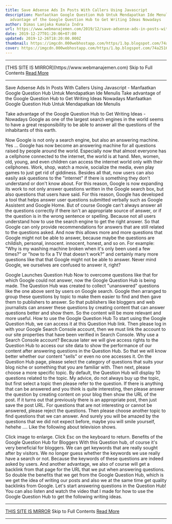 ```yaml
---
title: Save Adsense Ads In Posts With Callers Using Javascript
description: Manfaatkan Google Question Hub Untuk Mendapatkan Ide Menulis Take
  advantage of the Google Question Hub to Get Writing Ideas Nowadays
author: Dimas Lanjaka Kumala Indra
url: https://www.webmanajemen.com/2019/12/save-adsense-ads-in-posts-with-callers.html
date: 2019-12-27T01:20:06+07:00
updated: 2019-12-26T18:20:00.000Z
thumbnail: https://imgcdn.000webhostapp.com/https/1.bp.blogspot.com/74a25169f643208460acbd9f69a39c02.jpeg
cover: https://imgcdn.000webhostapp.com/https/1.bp.blogspot.com/74a25169f643208460acbd9f69a39c02.jpeg
---
```


<hr/> [THIS SITE IS MIRROR](https://www.webmanajemen.com) Skip to Full Contents <a href="https://www.webmanajemen.com/2019/12/save-adsense-ads-in-posts-with-callers.html" rel="follow" class="button" id="read-more">Read More</a> <hr/> Save Adsense Ads In Posts With Callers Using Javascript - Manfaatkan Google Question Hub Untuk Mendapatkan Ide Menulis Take advantage of the Google Question Hub to Get Writing Ideas Nowadays Manfaatkan Google Question Hub Untuk Mendapatkan Ide Menulis



  Take advantage of the Google Question Hub to Get Writing Ideas - Nowadays Google as one of the largest search engines in the world seems to have a great responsibility to be able to answer all the questions of the inhabitants of this earth. 

  Now Google is not only a search engine, but also an answering machine.  Yes ... Google has now become an answering machine for all questions raised by people around the world. 
  Especially now that almost everyone has a cellphone connected to the internet, the world is at hand. 
  Men, women, old, young, and even children can access the internet world only with their cellphones. 
  Work, shop, watch a movie, socialize the media, even play games to just get rid of giddiness. 
  Besides all that, now users can also easily ask questions to the "internet" if there is something they don't understand or don't know about. 
  For this reason, Google is now expanding its work to not only answer questions written in the Google search box, but also questions that users have said. 
  For this reason, Google has developed a tool that helps answer user questions submitted verbally such as Google Assistent and Google Home. 
  But of course Google can't always answer all the questions correctly if there isn't an appropriate source of answer, or if the question is in the wrong sentence or spelling. 
  Because not all users understand how to use the search engine to get the right answer. 
  So that Google can only provide recommendations for answers that are still related to the questions asked. 
  And now this allows more and more questions that Google might not be able to answer, because maybe the questions are childish, personal, innocent.  innocent, honest, and so on. 
  For example: "Why is my washing machine broken when it's only been used a few times?"  or "how to fix a TV that doesn't work?"  and certainly many more questions like that that Google might not be able to answer. 
  Never mind Google, we ourselves are confused to answer it, right? 

Google Launches Question Hub
  Now to overcome questions like that for which Google could not answer, now the Google Question Hub is being made. 
  The Question Hub was created to collect "unanswered" questions like the one above sent by users on Google search. 
  Google then arranged to group these questions by topic to make them easier to find and then gave them to publishers to answer. 
  So that publishers like bloggers and web journalists can answer these questions by creating content that can answer questions better and show them.  So the content will be more relevant and more useful. 
How to use the Google Question Hub
  To start using the Google Question Hub, we can access it at this Question Hub link. 
  Then please log in with your Google Search Console account, then we must link the account to our site properties that have been verified in Search Console. 
  Why use a Search Console account? 
  Because later we will give access rights to the Question Hub to access our site data to show the performance of our content after answering questions in the Question Hub.  So that we will know better whether our content "sells" or even no one accesses it. 
  On the Question Hub page, please select the category of questions that suits your blog niche or something that you are familiar with.  Then next, please choose a more specific topic. 
  By default, the Question Hub will display 10 questions related to the topic. 
  My advice, do not always buy up the topic, but first select a topic then please refer to the question.  If there is anything that can be answered and you think is quite interesting, then please answer the question by creating content on your blog then show the URL of the post.  If it turns out that previously there is an appropriate post, then just save the post URL. 
  For questions that are not interesting or cannot be answered, please reject the questions. 
  Then please choose another topic to find questions that we can answer. 
  And surely you will be amazed by the questions that we did not expect before, maybe you will smile yourself, hehehe .... 
  Like the following about television shows. 

  Click image to enlarge.  Click Esc on the keyboard to return. 
Benefits of the Google Question Hub for Bloggers
  With this Question hub, of course it's very beneficial for bloggers.  We can get keywords that are really sought after by visitors. 
  We no longer guess whether the keywords we use really have a search or not. 
  Because the keywords of these questions are indeed asked by users. 
  And another advantage, we also of course will get a backlink from that page for the URL that we put when answering questions. 
  So double the benefits that we get from the Google Question Hub, which is we get the idea of ​​writing our posts and also we at the same time get quality backlinks from Google. 
  Let's start answering questions in the Question Hub! 
  You can also listen and watch the video that I made for how to use the Google Question Hub to get the following writing ideas. <hr/> [THIS SITE IS MIRROR](https://www.webmanajemen.com) Skip to Full Contents <a href="https://www.webmanajemen.com/2019/12/save-adsense-ads-in-posts-with-callers.html" rel="follow" class="button" id="read-more">Read More</a> <hr/>